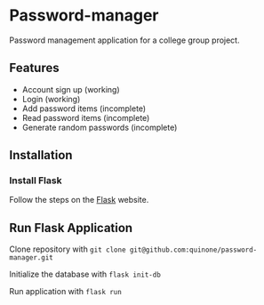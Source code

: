 # Password-manager
Password management application for a college group project. 

## Features
- Account sign up (working)
- Login (working)
- Add password items (incomplete)
- Read password items (incomplete)
- Generate random passwords (incomplete)


## Installation 

### Install Flask

Follow the steps on the [Flask](https://flask.palletsprojects.com/en/3.0.x/installation/) website.

## Run Flask Application
Clone repository with 
```git clone git@github.com:quinone/password-manager.git```

Initialize the database with 
```flask init-db```

Run application with
```flask run```
